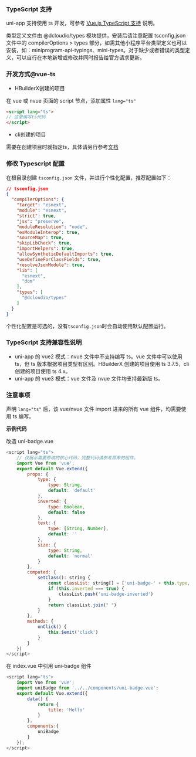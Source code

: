 ### TypeScript 支持

uni-app 支持使用 ts 开发，可参考 [Vue.js TypeScript 支持](https://cn.vuejs.org/v2/guide/typescript.html) 说明。

类型定义文件由 @dcloudio/types 模块提供，安装后请注意配置 tsconfig.json 文件中的 compilerOptions > types 部分，如需其他小程序平台类型定义也可以安装，如：miniprogram-api-typings、mini-types。对于缺少或者错误的类型定义，可以自行在本地新增或修改并同时报告给官方请求更新。

### 开发方式@vue-ts

- HBuilderX创建的项目

在 vue 或 nvue 页面的 script 节点，添加属性 `lang="ts"`

```html
<script lang="ts">
// 这里编写ts代码
</script>
```

- cli创建的项目

需要在创建项目时就指定ts，具体请另行参考[文档](https://uniapp.dcloud.io/quickstart-cli.html#install-vue-cli)

### 修改 Typescript 配置

在根目录创建 `tsconfig.json` 文件，并进行个性化配置，推荐配置如下：
```json
// tsconfig.json
{
  "compilerOptions": {
    "target": "esnext",
    "module": "esnext",
    "strict": true,
    "jsx": "preserve",
    "moduleResolution": "node",
    "esModuleInterop": true,
    "sourceMap": true,
    "skipLibCheck": true,
    "importHelpers": true,
    "allowSyntheticDefaultImports": true,
    "useDefineForClassFields": true,
    "resolveJsonModule": true,
    "lib": [
      "esnext",
      "dom"
    ],
    "types": [
      "@dcloudio/types"
    ]
  }
}
```

个性化配置是可选的，没有`tsconfig.json`时会自动使用默认配置运行。

### TypeScript 支持兼容性说明
- uni-app 的 vue2 模式：nvue 文件中不支持编写 ts。vue 文件中可以使用 ts，但 ts 版本根据项目类型有区别。HBuilderX 创建的项目使用 ts 3.7.5，cli 创建的项目使用 ts 4.x。
- uni-app 的 vue3 模式：vue 文件及 nvue 文件均支持最新版 ts。

### 注意事项

声明 `lang="ts"` 后，该 vue/nvue 文件 import 进来的所有 vue 组件，均需要使用 ts 编写。

**示例代码**

改造 uni-badge.vue

```javascript
<script lang="ts">
    // 仅展示需要修改的核心代码，完整代码请参考原来的组件。
	import Vue from 'vue';
	export default Vue.extend({
		props: {
			type: {
				type: String,
				default: 'default'
			},
			inverted: {
				type: Boolean,
				default: false
			},
			text: {
				type: [String, Number],
				default: ''
			},
			size: {
				type: String,
				default: 'normal'
			}
		},
		computed: {
			setClass(): string {
				const classList: string[] = ['uni-badge-' + this.type, 'uni-badge-size-' + this.size];
				if (this.inverted === true) {
					classList.push('uni-badge-inverted')
				}
				return classList.join(" ")
			}
		},
		methods: {
			onClick() {
				this.$emit('click')
			}
		}
	})
</script>
```

在 index.vue 中引用 uni-badge 组件

```javascript
<script lang="ts">
    import Vue from 'vue';
	import uniBadge from '../../components/uni-badge.vue';
	export default Vue.extend({
		data() {
			return {
				title: 'Hello'
			}
		},
		components:{
			uniBadge
		}
	});
</script>
```
